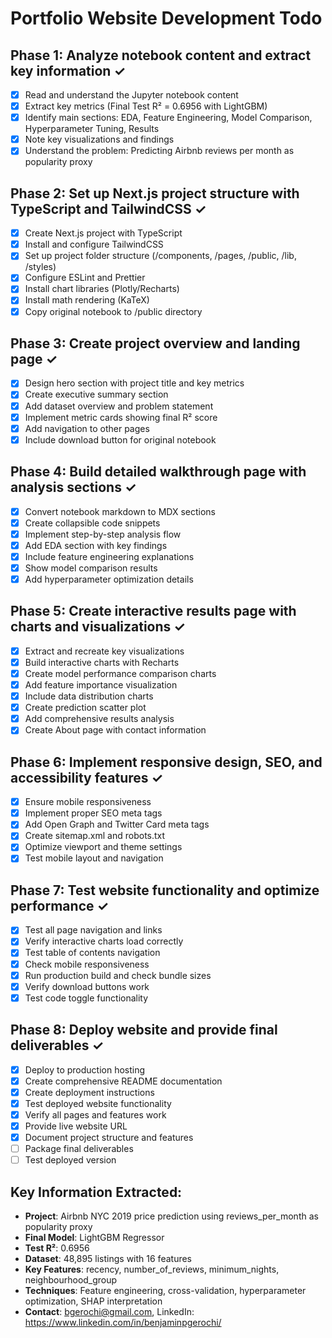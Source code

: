 # Portfolio Website Development Todo

## Phase 1: Analyze notebook content and extract key information ✓
- [x] Read and understand the Jupyter notebook content
- [x] Extract key metrics (Final Test R² = 0.6956 with LightGBM)
- [x] Identify main sections: EDA, Feature Engineering, Model Comparison, Hyperparameter Tuning, Results
- [x] Note key visualizations and findings
- [x] Understand the problem: Predicting Airbnb reviews per month as popularity proxy

## Phase 2: Set up Next.js project structure with TypeScript and TailwindCSS ✓
- [x] Create Next.js project with TypeScript
- [x] Install and configure TailwindCSS
- [x] Set up project folder structure (/components, /pages, /public, /lib, /styles)
- [x] Configure ESLint and Prettier
- [x] Install chart libraries (Plotly/Recharts)
- [x] Install math rendering (KaTeX)
- [x] Copy original notebook to /public directory

## Phase 3: Create project overview and landing page ✓
- [x] Design hero section with project title and key metrics
- [x] Create executive summary section
- [x] Add dataset overview and problem statement
- [x] Implement metric cards showing final R² score
- [x] Add navigation to other pages
- [x] Include download button for original notebook

## Phase 4: Build detailed walkthrough page with analysis sections ✓
- [x] Convert notebook markdown to MDX sections
- [x] Create collapsible code snippets
- [x] Implement step-by-step analysis flow
- [x] Add EDA section with key findings
- [x] Include feature engineering explanations
- [x] Show model comparison results
- [x] Add hyperparameter optimization details

## Phase 5: Create interactive results page with charts and visualizations ✓
- [x] Extract and recreate key visualizations
- [x] Build interactive charts with Recharts
- [x] Create model performance comparison charts
- [x] Add feature importance visualization
- [x] Include data distribution charts
- [x] Create prediction scatter plot
- [x] Add comprehensive results analysis
- [x] Create About page with contact information

## Phase 6: Implement responsive design, SEO, and accessibility features ✓
- [x] Ensure mobile responsiveness
- [x] Implement proper SEO meta tags
- [x] Add Open Graph and Twitter Card meta tags
- [x] Create sitemap.xml and robots.txt
- [x] Optimize viewport and theme settings
- [x] Test mobile layout and navigation

## Phase 7: Test website functionality and optimize performance ✓
- [x] Test all page navigation and links
- [x] Verify interactive charts load correctly
- [x] Test table of contents navigation
- [x] Check mobile responsiveness
- [x] Run production build and check bundle sizes
- [x] Verify download buttons work
- [x] Test code toggle functionality

## Phase 8: Deploy website and provide final deliverables ✓
- [x] Deploy to production hosting
- [x] Create comprehensive README documentation
- [x] Create deployment instructions
- [x] Test deployed website functionality
- [x] Verify all pages and features work
- [x] Provide live website URL
- [x] Document project structure and features
- [ ] Package final deliverables
- [ ] Test deployed version

## Key Information Extracted:
- **Project**: Airbnb NYC 2019 price prediction using reviews_per_month as popularity proxy
- **Final Model**: LightGBM Regressor
- **Test R²**: 0.6956
- **Dataset**: 48,895 listings with 16 features
- **Key Features**: recency, number_of_reviews, minimum_nights, neighbourhood_group
- **Techniques**: Feature engineering, cross-validation, hyperparameter optimization, SHAP interpretation
- **Contact**: bgerochi@gmail.com, LinkedIn: https://www.linkedin.com/in/benjaminpgerochi/

